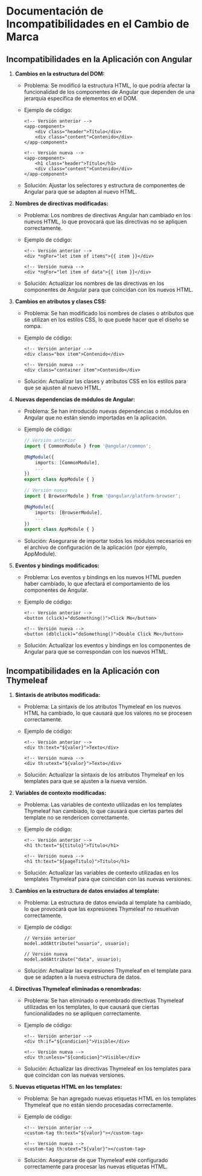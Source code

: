 # Documentación de Incompatibilidades en el Cambio de Marca

## Incompatibilidades en la Aplicación con Angular

1. **Cambios en la estructura del DOM:**

   - Problema: Se modificó la estructura HTML, lo que podría afectar la funcionalidad de los componentes de Angular que dependen de una jerarquía específica de elementos en el DOM.
   - Ejemplo de código:

     ```
     <!-- Versión anterior -->
     <app-component>
         <div class="header">Título</div>
         <div class="content">Contenido</div>
     </app-component>

     <!-- Versión nueva -->
     <app-component>
         <h1 class="header">Título</h1>
         <div class="content">Contenido</div>
     </app-component>
     ```

   - Solución: Ajustar los selectores y estructura de componentes de Angular para que se adapten al nuevo HTML.

2. **Nombres de directivas modificadas:**

   - Problema: Los nombres de directivas Angular han cambiado en los nuevos HTML, lo que provocará que las directivas no se apliquen correctamente.
   - Ejemplo de código:

     ```
     <!-- Versión anterior -->
     <div *ngFor="let item of items">{{ item }}</div>

     <!-- Versión nueva -->
     <div *ngFor="let item of data">{{ item }}</div>
     ```

   - Solución: Actualizar los nombres de las directivas en los componentes de Angular para que coincidan con los nuevos HTML.

3. **Cambios en atributos y clases CSS:**

   - Problema: Se han modificado los nombres de clases o atributos que se utilizan en los estilos CSS, lo que puede hacer que el diseño se rompa.
   - Ejemplo de código:

     ```
     <!-- Versión anterior -->
     <div class="box item">Contenido</div>

     <!-- Versión nueva -->
     <div class="container item">Contenido</div>
     ```

   - Solución: Actualizar las clases y atributos CSS en los estilos para que se ajusten al nuevo HTML.

4. **Nuevas dependencias de módulos de Angular:**

   - Problema: Se han introducido nuevas dependencias o módulos en Angular que no están siendo importadas en la aplicación.
   - Ejemplo de código:

     ```typescript
     // Versión anterior
     import { CommonModule } from '@angular/common';

     @NgModule({
         imports: [CommonModule],
         ...
     })
     export class AppModule { }

     // Versión nueva
     import { BrowserModule } from '@angular/platform-browser';

     @NgModule({
         imports: [BrowserModule],
         ...
     })
     export class AppModule { }
     ```

   - Solución: Asegurarse de importar todos los módulos necesarios en el archivo de configuración de la aplicación (por ejemplo, AppModule).

5. **Eventos y bindings modificados:**

   - Problema: Los eventos y bindings en los nuevos HTML pueden haber cambiado, lo que afectará el comportamiento de los componentes de Angular.
   - Ejemplo de código:

     ```
     <!-- Versión anterior -->
     <button (click)="doSomething()">Click Me</button>

     <!-- Versión nueva -->
     <button (dblclick)="doSomething()">Double Click Me</button>
     ```

   - Solución: Actualizar los eventos y bindings en los componentes de Angular para que se correspondan con los nuevos HTML.

## Incompatibilidades en la Aplicación con Thymeleaf

1. **Sintaxis de atributos modificada:**

   - Problema: La sintaxis de los atributos Thymeleaf en los nuevos HTML ha cambiado, lo que causará que los valores no se procesen correctamente.
   - Ejemplo de código:

     ```
     <!-- Versión anterior -->
     <div th:text="${valor}">Texto</div>

     <!-- Versión nueva -->
     <div th:utext="${valor}">Texto</div>
     ```

   - Solución: Actualizar la sintaxis de los atributos Thymeleaf en los templates para que se ajusten a la nueva versión.

2. **Variables de contexto modificadas:**

   - Problema: Las variables de contexto utilizadas en los templates Thymeleaf han cambiado, lo que causará que ciertas partes del template no se rendericen correctamente.
   - Ejemplo de código:

     ```
     <!-- Versión anterior -->
     <h1 th:text="${titulo}">Título</h1>

     <!-- Versión nueva -->
     <h1 th:text="${pageTitulo}">Título</h1>
     ```

   - Solución: Actualizar las variables de contexto utilizadas en los templates Thymeleaf para que coincidan con las nuevas versiones.

3. **Cambios en la estructura de datos enviados al template:**

   - Problema: La estructura de datos enviada al template ha cambiado, lo que provocará que las expresiones Thymeleaf no resuelvan correctamente.
   - Ejemplo de código:

     ```
     // Versión anterior
     model.addAttribute("usuario", usuario);

     // Versión nueva
     model.addAttribute("data", usuario);
     ```

   - Solución: Actualizar las expresiones Thymeleaf en el template para que se adapten a la nueva estructura de datos.

4. **Directivas Thymeleaf eliminadas o renombradas:**

   - Problema: Se han eliminado o renombrado directivas Thymeleaf utilizadas en los templates, lo que causará que ciertas funcionalidades no se apliquen correctamente.
   - Ejemplo de código:

     ```
     <!-- Versión anterior -->
     <div th:if="${condicion}">Visible</div>

     <!-- Versión nueva -->
     <div th:unless="${condicion}">Visible</div>
     ```

   - Solución: Actualizar las directivas Thymeleaf en los templates para que coincidan con las nuevas versiones.

5. **Nuevas etiquetas HTML en los templates:**

   - Problema: Se han agregado nuevas etiquetas HTML en los templates Thymeleaf que no están siendo procesadas correctamente.
   - Ejemplo de código:

     ```
     <!-- Versión anterior -->
     <custom-tag th:text="${valor}"></custom-tag>

     <!-- Versión nueva -->
     <custom-tag th:utext="${valor}"></custom-tag>
     ```

   - Solución: Asegurarse de que Thymeleaf esté configurado correctamente para procesar las nuevas etiquetas HTML.
